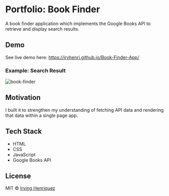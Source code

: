 # Portfolio: Book Finder 

A book finder application which implements the Google Books API to retrieve and display search results.

## Demo
See live demo here:
https://irvhenri.github.io/Book-Finder-App/
### Example: Search Result
![book-finder](https://user-images.githubusercontent.com/69181038/104142615-4d282180-538a-11eb-90c8-860406eb910a.PNG)

## Motivation

I built it to strengthen my understanding of fetching API data and rendering that data within a single page app.

## Tech Stack
- HTML
- CSS
- JavaScript
- Google Books API


## License
MIT © [Irving Henriquez](https://github.com/IrvHenri)
